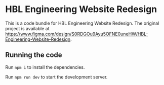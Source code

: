
  # HBL Engineering Website Redesign

  This is a code bundle for HBL Engineering Website Redesign. The original project is available at https://www.figma.com/design/S0RDGOu9Ayu5OFNE0uneHW/HBL-Engineering-Website-Redesign.

  ## Running the code

  Run `npm i` to install the dependencies.

  Run `npm run dev` to start the development server.
  